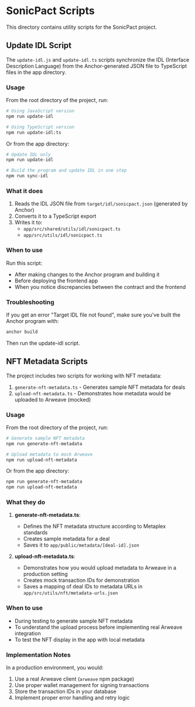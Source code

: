 # SonicPact Scripts

This directory contains utility scripts for the SonicPact project.

## Update IDL Script

The `update-idl.js` and `update-idl.ts` scripts synchronize the IDL (Interface Description Language) from the Anchor-generated JSON file to TypeScript files in the app directory.

### Usage

From the root directory of the project, run:

```bash
# Using JavaScript version
npm run update-idl

# Using TypeScript version
npm run update-idl:ts
```

Or from the app directory:

```bash
# Update IDL only
npm run update-idl

# Build the program and update IDL in one step
npm run sync-idl
```

### What it does

1. Reads the IDL JSON file from `target/idl/sonicpact.json` (generated by Anchor)
2. Converts it to a TypeScript export
3. Writes it to:
   - `app/src/shared/utils/idl/sonicpact.ts`
   - `app/src/utils/idl/sonicpact.ts`

### When to use

Run this script:
- After making changes to the Anchor program and building it
- Before deploying the frontend app
- When you notice discrepancies between the contract and the frontend

### Troubleshooting

If you get an error "Target IDL file not found", make sure you've built the Anchor program with:

```bash
anchor build
```

Then run the update-idl script.

## NFT Metadata Scripts

The project includes two scripts for working with NFT metadata:

1. `generate-nft-metadata.ts` - Generates sample NFT metadata for deals
2. `upload-nft-metadata.ts` - Demonstrates how metadata would be uploaded to Arweave (mocked)

### Usage

From the root directory of the project, run:

```bash
# Generate sample NFT metadata
npm run generate-nft-metadata

# Upload metadata to mock Arweave
npm run upload-nft-metadata
```

Or from the app directory:

```bash
npm run generate-nft-metadata
npm run upload-nft-metadata
```

### What they do

1. **generate-nft-metadata.ts**:
   - Defines the NFT metadata structure according to Metaplex standards
   - Creates sample metadata for a deal
   - Saves it to `app/public/metadata/[deal-id].json`

2. **upload-nft-metadata.ts**:
   - Demonstrates how you would upload metadata to Arweave in a production setting
   - Creates mock transaction IDs for demonstration
   - Saves a mapping of deal IDs to metadata URLs in `app/src/utils/nft/metadata-urls.json`

### When to use

- During testing to generate sample NFT metadata
- To understand the upload process before implementing real Arweave integration
- To test the NFT display in the app with local metadata

### Implementation Notes

In a production environment, you would:
1. Use a real Arweave client (`arweave` npm package)
2. Use proper wallet management for signing transactions
3. Store the transaction IDs in your database
4. Implement proper error handling and retry logic